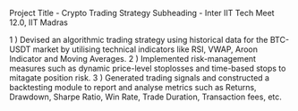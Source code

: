 Project Title - Crypto Trading Strategy
Subheading - Inter IIT Tech Meet 12.0, IIT Madras

1 ) Devised an algorithmic trading strategy using historical data for the BTC-USDT market by utilising technical indicators like RSI, VWAP, Aroon Indicator and Moving Averages.
2 ) Implemented risk-management measures such as dynamic price-level stoplosses and time-based stops to mitagate position risk.
3 ) Generated trading signals and constructed a backtesting module to report and analyse metrics such as Returns, Drawdown, Sharpe Ratio, Win Rate, Trade Duration, Transaction fees, etc.
